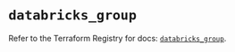 # `databricks_group`

Refer to the Terraform Registry for docs: [`databricks_group`](https://registry.terraform.io/providers/databricks/databricks/1.84.0/docs/resources/group).
